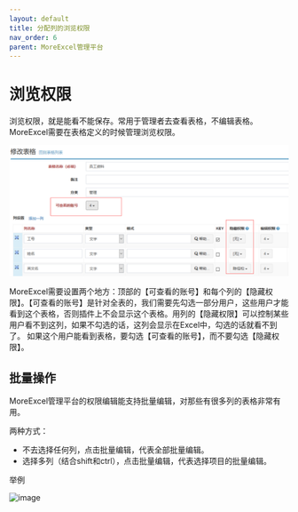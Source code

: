 ```yaml
---
layout: default
title: 分配列的浏览权限
nav_order: 6
parent: MoreExcel管理平台
---
```



# 浏览权限

浏览权限，就是能看不能保存。常用于管理者去查看表格，不编辑表格。MoreExcel需要在表格定义的时候管理浏览权限。

![image](images/image028.png)
 
MoreExcel需要设置两个地方：顶部的【可查看的账号】和每个列的【隐藏权限】。【可查看的账号】是针对全表的，我们需要先勾选一部分用户，这些用户才能看到这个表格，否则插件上不会显示这个表格。用列的【隐藏权限】可以控制某些用户看不到这列，如果不勾选的话，这列会显示在Excel中，勾选的话就看不到了。
如果这个用户能看到表格，要勾选【可查看的账号】，而不要勾选【隐藏权限】。

## 批量操作

MoreExcel管理平台的权限编辑能支持批量编辑，对那些有很多列的表格非常有用。

两种方式：
- 不去选择任何列，点击批量编辑，代表全部批量编辑。
- 选择多列（结合shift和ctrl），点击批量编辑，代表选择项目的批量编辑。

举例

![image](images/img2019080802u.gif)
